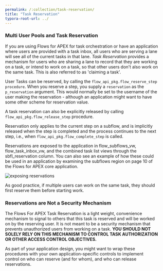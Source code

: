 ```yaml
---
permalink: /:collection/task-reservation/
title: "Task Reservation"
typora-root-url: ../
---
```

### Multi User Pools and Task Reservation

If you are using Flows for APEX for task orchestration or have an application where users are provided with a task inbox, all users who are serving a lane will see all of the current tasks in that lane.
*Task Reservation* provides a mechanism for users who are sharing a lane to record that they are working on a task, or intend to work on a task, so that other users don't also work on the same task. This is also referred to as 'claiming a task'.

User Tasks can be reserved, by calling the `flow_api_pkg.flow_reserve_step procedure`.
When you reserve a step, you supply a `reservation` as the `p_reservation` argument.
This would normally be set to the username of the user making the reservation - although an application might want to have some other scheme for reservation value.

A task reservation can also be explicitly released by calling `flow_api_pkg.flow_release_step` procedure.

Reservation only applies to the current step on a subflow, and is implicitly released when the step is completed and the process continues to the next step, i.e., when `flow_api_pkg.flow_complete_step` is called.

Reservations are exposed to the application in flow_subflows_vw, flow_task_inbox_vw, and the combined task list views through the sbfl_reservation column.
You can also see an example of how these could be used in an application by examining the subflows region on page 10 of the Flows for APEX core application.

![exposing reservations](/assets/images/reservationsUI.png "Exposing the Reservations in the application")

As good practice, if multiple users can work on the same task, they should first reserve them before starting work.

### Reservations are Not a Security Mechanism

The Flows For APEX Task Reservation is a light weight, convenience mechanism to signal to others that this task is reserved and will be worked on by the reserving user.
It is not meant to be a security mechanism that prevents unauthorized users from working on a task.
**YOU SHOULD NOT SOLELY RELY ON THIS MECHANISM TO CONTROL TASK AUTHORIZATION OR OTHER ACCESS CONTROL OBJECTIVES.**

As part of your application design, you might want to wrap these procedures with your own application-specific controls to implement control on who can reserve (and for whom), and who can release reservations.

